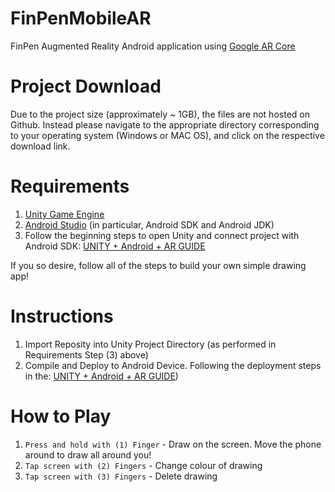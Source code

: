 # FinPenMobileAR
FinPen Augmented Reality Android application using [Google AR Core](https://developers.google.com/ar)

# Project Download
Due to the project size (approximately ~ 1GB), the files are not hosted on Github. Instead please navigate to the appropriate directory corresponding to your operating system (Windows or MAC OS), and click on the respective download link.

# Requirements
1) [Unity Game Engine](https://unity3d.com/get-unity/download)
2) [Android Studio](https://developer.android.com/studio) (in particular, Android SDK and Android JDK)
3) Follow the beginning steps to open Unity and connect project with Android SDK: [UNITY + Android + AR GUIDE](https://heartbeat.fritz.ai/the-subtle-art-of-making-lines-in-augmented-reality-using-arcore-and-unity3d-e26718dffa03)

If you so desire, follow all of the steps to build your own simple drawing app!

# Instructions
1) Import Reposity into Unity Project Directory (as performed in Requirements Step (3) above)
2) Compile and Deploy to Android Device. Following the deployment steps in the: [UNITY + Android + AR GUIDE](https://heartbeat.fritz.ai/the-subtle-art-of-making-lines-in-augmented-reality-using-arcore-and-unity3d-e26718dffa03))

# How to Play
1) ```Press and hold with (1) Finger``` - Draw on the screen. Move the phone around to draw all around you!
2) ```Tap screen with (2) Fingers``` - Change colour of drawing
3) ```Tap screen with (3) Fingers``` - Delete drawing





